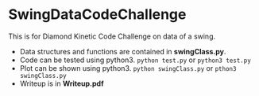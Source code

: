 # SwingDataCodeChallenge
This is for Diamond Kinetic Code Challenge on data of a swing.
- Data structures and functions are contained in **swingClass.py**. 
- Code can be tested using python3.  ```python test.py``` or ```python3 test.py```
- Plot can be shown using python3. ```python swingClass.py``` or ```pthon3 swingClass.py```
- Writeup is in **Writeup.pdf**

